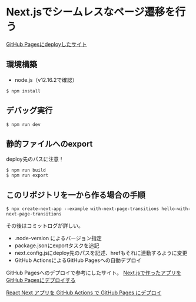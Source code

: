 # Next.jsでシームレスなページ遷移を行う

[GitHub Pagesにdeployしたサイト](https://antenna-osaka.github.io/hello-with-next-page-transitions/)

## 環境構築

+ node.js（v12.16.2で確認）

```
$ npm install
```
## デバッグ実行

```
$ npm run dev
```

## 静的ファイルへのexport

deploy先のパスに注意！
```
$ npm run build
$ npm run export
```




## このリポジトリを一から作る場合の手順
```
$ npx create-next-app --example with-next-page-transitions hello-with-next-page-transitions
```
その後はコミットログが詳しい。

+ .node-version によるバージョン指定
+ package.jsonにexportタスクを追記
+ next.config.jsにdeploy先のパスを記述、hrefもそれに連動するように変更
+ GitHub ActionsによるGitHub Pagesへの自動デプロイ

GitHub Pagesへのデプロイで参考にしたサイト。
[Next.jsで作ったアプリをGitHub Pagesにデプロイする](https://qiita.com/ozaki25/items/fe9912fc41c3a5c5bfea)

[React Next アプリを GitHub Actions で GitHub Pages にデプロイ](https://qiita.com/peaceiris/items/9c569125b25fc090c515)